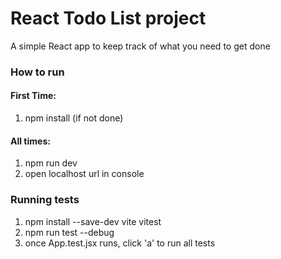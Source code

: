 # React Todo List project

A simple React app to keep track of what you need to get done

### How to run
#### First Time:
1. npm install (if not done)

#### All times:
1. npm run dev
2. open localhost url in console

### Running tests
1. npm install --save-dev vite vitest
2. npm run test --debug
3. once App.test.jsx runs, click 'a' to run all tests

